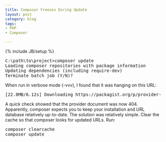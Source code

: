 ```yaml
---
title: Composer Freezes During Update
layout: post
category: blog
tags:
- PHP
- Composer

---
```

{% include JB/setup %}

<pre class="brush:sh">
C:\path\to\project>composer update
Loading composer repositories with package information
Updating dependencies (including require-dev)
Terminate batch job (Y/N)?
</pre>

When run in verbose mode (-vvv), I found that it was hanging on this URL:

<pre class="brush:sh">
[22.8MB/6.12s] Downloading https://packagist.org/p/provider-stale$1dd2169726dc85ef70959e8ef349c5344fef820de4995ae9ffd1789c19795f7b.json
</pre>

A quick check showed that the provider document was now 404. Apparently, composer expects you to keep your
installation and URL database relatively up-to-date. The solution was relatively simple. Clear the cache so
that composer looks for updated URLs. Run:

<pre class="brush:sh">
composer clearcache
composer update
</pre>
